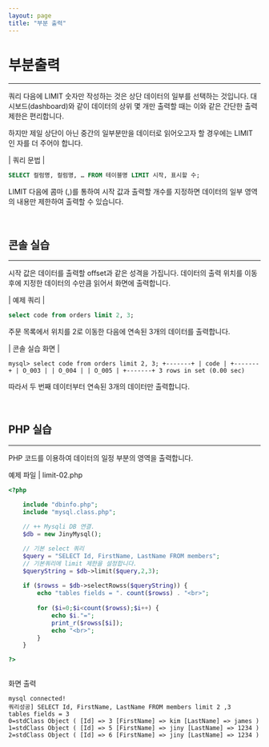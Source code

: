 ```yaml
---
layout: page
title: "부분 출력"
---
```


# 부분출력
---
쿼리 다음에 LIMIT 숫자만 작성하는 것은 상단 데이터의 일부를 선택하는 것입니다. 대시보드(dashboard)와 같이 데이터의 상위 몇 개만 출력할 때는 이와 같은 간단한 출력 제한은 편리합니다.  

하지만 제일 상단이 아닌 중간의 일부분만을 데이터로 읽어오고자 할 경우에는 LIMIT 인 자를 더 주어야 합니다.  

| 쿼리 문법 | 
```sql
SELECT 컬럼명, 컬럼명, … FROM 테이블명 LIMIT 시작, 표시할 수;
```

LIMIT 다음에 콤마 (,)를 통하여 시작 값과 출력할 개수를 지정하면 데이터의 일부 영역의 내용만 제한하여 출력할 수 있습니다.  

<br>

## 콘솔 실습 
---
시작 값은 데이터를 출력할 offset과 같은 성격을 가집니다. 데이터의 출력 위치를 이동후에 지정한 데이터의 수만큼 읽어서 화면에 출력합니다.  

| 예제 쿼리 | 
```sql
select code from orders limit 2, 3; 
```

주문 목록에서 위치를 2로 이동한 다음에 연속된 3개의 데이터를 출력합니다.  

| 콘솔 실습 화면 | 
```
mysql> select code from orders limit 2, 3; +-------+ | code | +-------+ | O_003 | | O_004 | | O_005 | +-------+ 3 rows in set (0.00 sec) 
```

따라서 두 번째 데이터부터 연속된 3개의 데이터만 출력합니다.  

<br>

## PHP 실습 
---
PHP 코드를 이용하여 데이터의 일정 부분의 영역을 출력합니다. 

예제 파일 | limit-02.php 
```php
<?php

	include "dbinfo.php";
	include "mysql.class.php";
 
	// ++ Mysqli DB 연결.
	$db = new JinyMysql();

	// 기본 select 쿼리
	$query = "SELECT Id, FirstName, LastName FROM members";
	// 기본쿼리에 limit 제한을 설정합니다.
	$queryString = $db->limit($query,2,3);
    
	if ($rowss = $db->selectRowss($queryString)) {
		echo "tables fields = ". count($rowss) . "<br>";
 
		for ($i=0;$i<count($rowss);$i++) {
			echo $i."=";            
			print_r($rowss[$i]);
			echo "<br>";
		}
	}

?>
  
```

화면 출력  
```
mysql connected!
쿼리성공] SELECT Id, FirstName, LastName FROM members limit 2 ,3
tables fields = 3
0=stdClass Object ( [Id] => 3 [FirstName] => kim [LastName] => james )
1=stdClass Object ( [Id] => 5 [FirstName] => jiny [LastName] => 1234 )
2=stdClass Object ( [Id] => 6 [FirstName] => jiny [LastName] => 1234 ) 
```